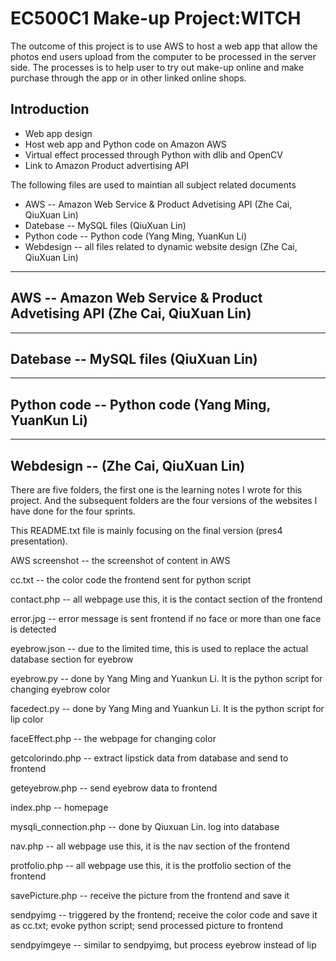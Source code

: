 # EC500C1 Make-up Project:WITCH

The outcome of this project is to use AWS to host a web app that allow the photos end users upload from the computer to be processed in the server side. The processes is to help user to try out make-up online and make purchase through the app or in other linked online shops.

## Introduction
* Web app design
* Host web app and Python code on Amazon AWS
* Virtual effect processed through Python with dlib and OpenCV
* Link to Amazon Product advertising API

The following files are used to maintian all subject related documents
* AWS -- Amazon Web Service & Product Advetising API (Zhe Cai, QiuXuan Lin)
* Datebase -- MySQL files (QiuXuan Lin)
* Python code -- Python code (Yang Ming, YuanKun Li)
* Webdesign -- all files related to dynamic website design (Zhe Cai, QiuXuan Lin)

--------------------------------------------------------------------------------------
## AWS -- Amazon Web Service & Product Advetising API (Zhe Cai, QiuXuan Lin)

--------------------------------------------------------------------------------------
## Datebase -- MySQL files (QiuXuan Lin)

--------------------------------------------------------------------------------------
## Python code -- Python code (Yang Ming, YuanKun Li)

--------------------------------------------------------------------------------------
## Webdesign -- (Zhe Cai, QiuXuan Lin)

There are five folders, the first one is the learning notes I wrote for this project.
And the subsequent folders are the four versions of the websites I have done for the four sprints.

This README.txt file is mainly focusing on the final version (pres4 presentation).

AWS screenshot -- the screenshot of content in AWS

cc.txt -- the color code the frontend sent for python script

contact.php -- all webpage use this, it is the contact section of the frontend

error.jpg -- error message is sent frontend if no face or more than one face is detected

eyebrow.json -- due to the limited time, this is used to replace the actual database section for eyebrow

eyebrow.py -- done by Yang Ming and Yuankun Li. It is the python script for changing eyebrow color

facedect.py -- done by Yang Ming and Yuankun Li. It is the python script for lip color

faceEffect.php -- the webpage for changing color

getcolorindo.php -- extract lipstick data from database and send to frontend

geteyebrow.php -- send eyebrow data to frontend

index.php -- homepage

mysqli_connection.php --  done by Qiuxuan Lin. log into database

nav.php -- all webpage use this, it is the nav section of the frontend

protfolio.php -- all webpage use this, it is the protfolio section of the frontend

savePicture.php -- receive the picture from the frontend and save it

sendpyimg -- triggered by the frontend; receive the color code and save it as cc.txt; evoke python script; send processed picture to frontend

sendpyimgeye --  similar to sendpyimg, but process eyebrow instead of lip